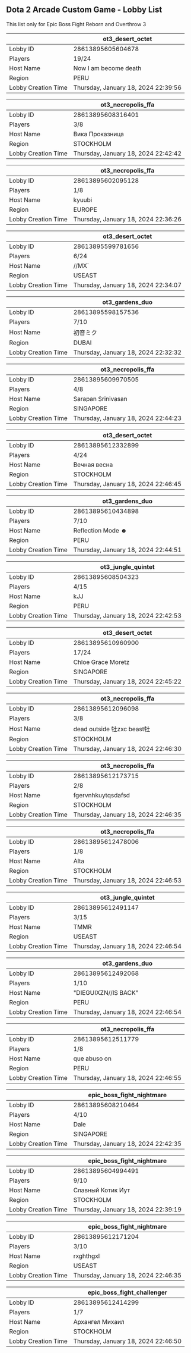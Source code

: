 ## Dota 2 Arcade Custom Game - Lobby List

This list only for Epic Boss Fight Reborn and Overthrow 3

|  | ot3_desert_octet |
| ------ | ------ |
| Lobby ID | 28613895605604678 |
| Players | 19/24 |
| Host Name | Now I am become death |
| Region | PERU |
| Lobby Creation Time | Thursday, January 18, 2024 22:39:56 |


|  | ot3_necropolis_ffa |
| ------ | ------ |
| Lobby ID | 28613895608316401 |
| Players | 3/8 |
| Host Name | Вика Проказница |
| Region | STOCKHOLM |
| Lobby Creation Time | Thursday, January 18, 2024 22:42:42 |


|  | ot3_necropolis_ffa |
| ------ | ------ |
| Lobby ID | 28613895602095128 |
| Players | 1/8 |
| Host Name | kyuubi |
| Region | EUROPE |
| Lobby Creation Time | Thursday, January 18, 2024 22:36:26 |


|  | ot3_desert_octet |
| ------ | ------ |
| Lobby ID | 28613895599781656 |
| Players | 6/24 |
| Host Name | //MX` |
| Region | USEAST |
| Lobby Creation Time | Thursday, January 18, 2024 22:34:07 |


|  | ot3_gardens_duo |
| ------ | ------ |
| Lobby ID | 28613895598157536 |
| Players | 7/10 |
| Host Name | 初音ミク |
| Region | DUBAI |
| Lobby Creation Time | Thursday, January 18, 2024 22:32:32 |


|  | ot3_necropolis_ffa |
| ------ | ------ |
| Lobby ID | 28613895609970505 |
| Players | 4/8 |
| Host Name | Sarapan Srinivasan |
| Region | SINGAPORE |
| Lobby Creation Time | Thursday, January 18, 2024 22:44:23 |


|  | ot3_desert_octet |
| ------ | ------ |
| Lobby ID | 28613895612332899 |
| Players | 4/24 |
| Host Name | Вечная весна |
| Region | STOCKHOLM |
| Lobby Creation Time | Thursday, January 18, 2024 22:46:45 |


|  | ot3_gardens_duo |
| ------ | ------ |
| Lobby ID | 28613895610434898 |
| Players | 7/10 |
| Host Name | Reflection Mode ☻ |
| Region | PERU |
| Lobby Creation Time | Thursday, January 18, 2024 22:44:51 |


|  | ot3_jungle_quintet |
| ------ | ------ |
| Lobby ID | 28613895608504323 |
| Players | 4/15 |
| Host Name | kJJ |
| Region | PERU |
| Lobby Creation Time | Thursday, January 18, 2024 22:42:53 |


|  | ot3_desert_octet |
| ------ | ------ |
| Lobby ID | 28613895610960900 |
| Players | 17/24 |
| Host Name | Chloe Grace Moretz |
| Region | SINGAPORE |
| Lobby Creation Time | Thursday, January 18, 2024 22:45:22 |


|  | ot3_necropolis_ffa |
| ------ | ------ |
| Lobby ID | 28613895612096098 |
| Players | 3/8 |
| Host Name | dead outside 牡zxc beast牡 |
| Region | STOCKHOLM |
| Lobby Creation Time | Thursday, January 18, 2024 22:46:30 |


|  | ot3_necropolis_ffa |
| ------ | ------ |
| Lobby ID | 28613895612173715 |
| Players | 2/8 |
| Host Name | fgervnhkuytqsdafsd |
| Region | STOCKHOLM |
| Lobby Creation Time | Thursday, January 18, 2024 22:46:35 |


|  | ot3_necropolis_ffa |
| ------ | ------ |
| Lobby ID | 28613895612478006 |
| Players | 1/8 |
| Host Name | Alta |
| Region | STOCKHOLM |
| Lobby Creation Time | Thursday, January 18, 2024 22:46:53 |


|  | ot3_jungle_quintet |
| ------ | ------ |
| Lobby ID | 28613895612491147 |
| Players | 3/15 |
| Host Name | TMMR |
| Region | USEAST |
| Lobby Creation Time | Thursday, January 18, 2024 22:46:54 |


|  | ot3_gardens_duo |
| ------ | ------ |
| Lobby ID | 28613895612492068 |
| Players | 1/10 |
| Host Name | "DIEGUIXZN//IS BACK" |
| Region | PERU |
| Lobby Creation Time | Thursday, January 18, 2024 22:46:54 |


|  | ot3_necropolis_ffa |
| ------ | ------ |
| Lobby ID | 28613895612511779 |
| Players | 1/8 |
| Host Name | que abuso on |
| Region | PERU |
| Lobby Creation Time | Thursday, January 18, 2024 22:46:55 |


|  | epic_boss_fight_nightmare |
| ------ | ------ |
| Lobby ID | 28613895608210464 |
| Players | 4/10 |
| Host Name | Dale |
| Region | SINGAPORE |
| Lobby Creation Time | Thursday, January 18, 2024 22:42:35 |


|  | epic_boss_fight_nightmare |
| ------ | ------ |
| Lobby ID | 28613895604994491 |
| Players | 9/10 |
| Host Name | Славный Котик Иут |
| Region | STOCKHOLM |
| Lobby Creation Time | Thursday, January 18, 2024 22:39:19 |


|  | epic_boss_fight_nightmare |
| ------ | ------ |
| Lobby ID | 28613895612171204 |
| Players | 3/10 |
| Host Name | rxghthgxl |
| Region | USEAST |
| Lobby Creation Time | Thursday, January 18, 2024 22:46:35 |


|  | epic_boss_fight_challenger |
| ------ | ------ |
| Lobby ID | 28613895612414299 |
| Players | 1/7 |
| Host Name | Архангел Михаил |
| Region | STOCKHOLM |
| Lobby Creation Time | Thursday, January 18, 2024 22:46:50 |


